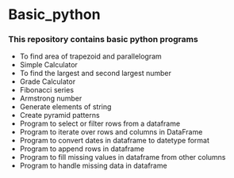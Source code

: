 # Basic_python

### This repository contains basic python programs
* To find area of trapezoid and parallelogram
* Simple Calculator
* To find the largest and second largest number
* Grade Calculator
* Fibonacci series
* Armstrong number
* Generate elements of string
* Create pyramid patterns
* Program to select or filter rows from a dataframe
* Program to iterate over rows and columns in DataFrame
* Program to convert dates in dataframe to datetype format
* Program to append rows in dataframe
* Program to fill missing values in dataframe from other columns
* Program to handle missing data in dataframe
  
